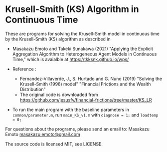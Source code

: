 # Krusell-Smith (KS) Algorithm in Continuous Time

These are programs for solving the Krusell-Smith model in continuous time by the Krusell-Smith (KS) algorithm as described in

* Masakazu Emoto and Takeki Sunakawa (2021) "Applying the Explicit Aggregation Algorithm to Heterogeneous Agent Models in Continuous Time," which is avaialble at https://tkksnk.github.io/wps/

* Reference :
  * Fernandez-Villaverde, J., S. Hurtado and G. Nuno (2019) "Solving the Krusell-Smith (1998) model" "Financial Frictions and the Wealth Distribution"
  * The original code is downloaded from https://github.com/jesusfv/financial-frictions/tree/master/KS_LR

* To run the main program with the baseline parameters in `common/parameter.m`, run `main_KS_v1.m` with `diagnose = 1;` and `loadtemp = 0;`

For questions about the programs, please send an email to: Masakazu Emoto <masakazu.emoto@gmail.com>

The source code is licensed MIT, see LICENSE.
